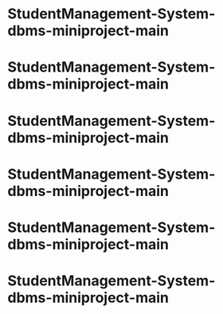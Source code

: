 # StudentManagement-System-dbms-miniproject-main
# StudentManagement-System-dbms-miniproject-main
# StudentManagement-System-dbms-miniproject-main
# StudentManagement-System-dbms-miniproject-main
# StudentManagement-System-dbms-miniproject-main
# StudentManagement-System-dbms-miniproject-main
